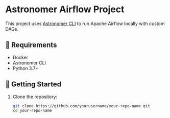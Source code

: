 # Astronomer Airflow Project

This project uses [Astronomer CLI](https://docs.astronomer.io/astro/cli/overview) to run Apache Airflow locally with custom DAGs.

## 🔧 Requirements

- Docker
- Astronomer CLI
- Python 3.7+

## 🚀 Getting Started

1. Clone the repository:
   ```bash
   git clone https://github.com/yourusername/your-repo-name.git
   cd your-repo-name
